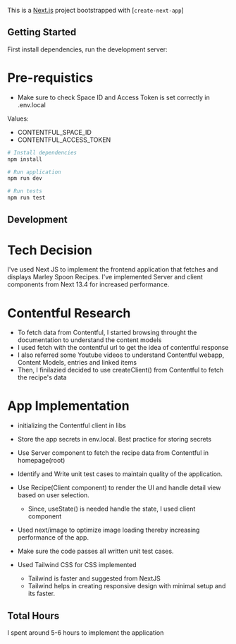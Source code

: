 This is a [Next.js](https://nextjs.org/) project bootstrapped with [`create-next-app`]

## Getting Started

First install dependencies, run the development server:

# Pre-requistics

- Make sure to check Space ID and Access Token is set correctly in .env.local

Values:

- CONTENTFUL_SPACE_ID
- CONTENTFUL_ACCESS_TOKEN

```bash
# Install dependencies
npm install

# Run application
npm run dev

# Run tests
npm run test

```

## Development

# Tech Decision

I've used Next JS to implement the frontend application that fetches and displays Marley Spoon Recipes. I've implemented Server and client components from Next 13.4 for increased performance.

# Contentful Research

- To fetch data from Contentful, I started browsing throught the documentation to understand the content models
- I used fetch with the contentful url to get the idea of contentful response
- I also referred some Youtube videos to understand Contentful webapp, Content Models, entries and linked items
- Then, I finilazied decided to use createClient() from Contentful to fetch the recipe's data

# App Implementation

- initializing the Contentful client in libs
- Store the app secrets in env.local. Best practice for storing secrets
- Use Server component to fetch the recipe data from Contentful in homepage(root)
- Identify and Write unit test cases to maintain quality of the application.
- Use Recipe(Client component) to render the UI and handle detail view based on user selection.
  - Since, useState() is needed handle the state, I used client component
- Used next/image to optimize image loading thereby increasing performance of the app.
- Make sure the code passes all written unit test cases.

- Used Tailwind CSS for CSS implemented
  - Tailwind is faster and suggested from NextJS
  - Tailwind helps in creating responsive design with minimal setup and its faster.

## Total Hours

I spent around 5-6 hours to implement the application
